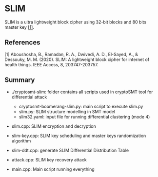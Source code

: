 # SLIM
SLIM is a ultra lightweight block cipher using 32-bit blocks and 80 bits master key [[1]](#1).

## References
<a id="1">[1]</a> 
Aboushosha, B., Ramadan, R. A., Dwivedi, A. D., El-Sayed, A., & Dessouky, M. M. (2020). 
SLIM: A lightweight block cipher for internet of health things. 
IEEE Access, 8, 203747-203757.


## Summary
- ./cryptosmt-slim: folder contains all scripts used in cryptoSMT tool for differential attack
  - cryptosmt-boomerang-slim.py: main script to execute slim.py
  - slim.py: SLIM structure modelling in SMT model
  - slim32.yaml: input file for running differential clustering (mode 4)

- slim.cpp: SLIM encryption and decryption 
- slim-key.cpp: SLIM key scheduling and master keys randomization algorithm
- slim-ddt.cpp: generate SLIM Differential Distribution Table 
- attack.cpp: SLIM key recovery attack
- main.cpp: Main script running everything


